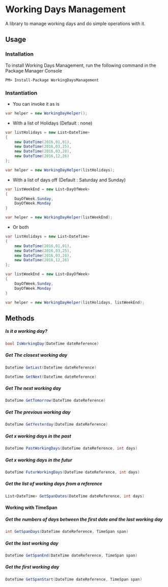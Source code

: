 # Working Days Management

A library to manage working days and do simple operations with it.

## Usage

### Installation

To install Working Days Management, run the following command in the Package Manager Console

    PM> Install-Package WorkingDaysManagement

### Instantiation

* You can invoke it as is

```csharp
var helper = new WorkingDayHelper();
```

* With a list of Holidays (Default : none)

```csharp
var listHolidays = new List<DateTime>
{
    new DateTime(2016,01,01),
    new DateTime(2016,03,25),
    new DateTime(2016,03,28),
    new DateTime(2016,12,26)
};

var helper = new WorkingDayHelper(listHolidays);
```

* With a list of days off (Default : Saturday and Sunday)

```csharp
var listWeekEnd = new List<DayOfWeek>
{
    DayOfWeek.Sunday,
    DayOfWeek.Monday
}

var helper = new WorkingDayHelper(listWeekEnd);
```

* Or both
```csharp
var listHolidays = new List<DateTime>
{
    new DateTime(2016,01,01),
    new DateTime(2016,03,25),
    new DateTime(2016,03,28),
    new DateTime(2016,12,26)
};

var listWeekEnd = new List<DayOfWeek>
{
    DayOfWeek.Sunday,
    DayOfWeek.Monday
}

var helper = new WorkingDayHelper(listHolidays, listWeekEnd);
```
## Methods

##### Is it a working day?
```csharp
bool IsWorkingDay(DateTime dateReference)
```

##### Get The closest working day

```csharp
DateTime GetLast(DateTime dateReference)
```

```csharp
DateTime GetNext(DateTime dateReference)
```

##### Get The next working day
```csharp
DateTime GetTomorrow(DateTime dateReference)
```

##### Get The previous working day
```csharp
DateTime GetYesterday(DateTime dateReference)
```

##### Get x working days in the past
```csharp
DateTime PastWorkingDays(DateTime dateReference, int days)
```

##### Get x working days in the futur
```csharp
DateTime FuturWorkingDays(DateTime dateReference, int days)
```

##### Get the list of working days from a reference
```csharp
List<DateTime> GetSpanDates(DateTime dateReference, int days)
```

#### Working with TimeSpan

##### Get the numbers of days between the first date and the last working day
```csharp
int GetSpanDays(DateTime dateReference, TimeSpan span)
```

##### Get the last working day
```csharp
DateTime GetSpanEnd(DateTime dateReference, TimeSpan span)
```

##### Get the first working day
```csharp
DateTime GetSpanStart(DateTime dateReference, TimeSpan span)
```